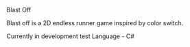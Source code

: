 Blast Off

Blast off is a 2D endless runner game inspired by color switch.

Currently in development
test
Language - C#
